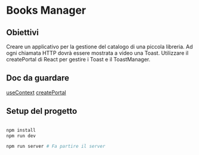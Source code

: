 # Books Manager

## Obiettivi

Creare un applicativo per la gestione del catalogo di una piccola libreria.
Ad ogni chiamata HTTP dovrà essere mostrata a video una Toast.
Utilizzare il createPortal di React per gestire i Toast e il ToastManager.

## Doc da guardare

[useContext](https://beta.reactjs.org/reference/react/useContext)
[createPortal](https://beta.reactjs.org/reference/react-dom/createPortal#rendering-a-modal-dialog-with-a-portal)

## Setup del progetto

```bash

npm install
npm run dev

npm run server # Fa partire il server



```
